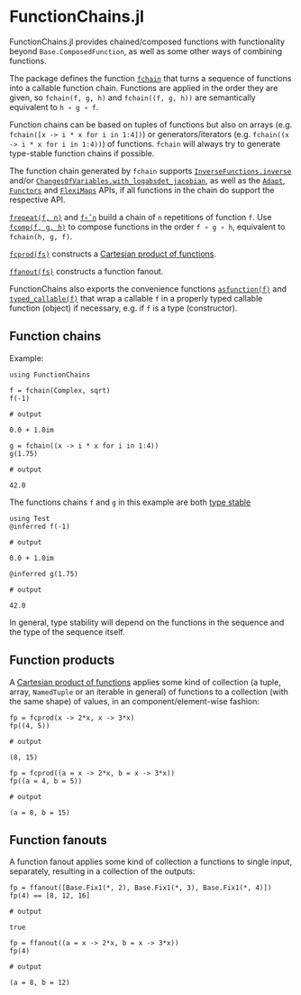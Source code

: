 # FunctionChains.jl

FunctionChains.jl provides chained/composed functions with functionality beyond `Base.ComposedFunction`, as well as some other ways of combining functions.

The package defines the function [`fchain`](@ref) that turns a sequence of functions into a callable function chain. Functions are applied in the order they are given, so `fchain(f, g, h)` and `fchain((f, g, h))` are semantically equivalent to `h ∘ g ∘ f`.

Function chains can be based on tuples of functions but also on arrays (e.g. `fchain([x -> i * x for i in 1:4])`) or generators/iterators (e.g. `fchain((x -> i * x for i in 1:4))`) of functions. `fchain` will always try to generate type-stable function chains if possible.

The function chain generated by `fchain` supports [`InverseFunctions.inverse`](https://github.com/JuliaMath/InverseFunctions.jl) and/or [`ChangesOfVariables.with_logabsdet_jacobian`](https://github.com/JuliaMath/ChangesOfVariables.jl), as well as the [`Adapt`](https://github.com/JuliaGPU/Adapt.jl), [`Functors`](https://github.com/FluxML/Functors.jl) and [`FlexiMaps`](https://gitlab.com/aplavin/FlexiMaps.jl) APIs, if all functions in the chain do support the respective API.

[`frepeat(f, n)`](@ref) and [`f∘̂ n`](@ref) build a chain of `n` repetitions of function `f`. Use [`fcomp(f, g, h)`](@ref) to compose functions in the order `f ∘ g ∘ h`, equivalent to `fchain(h, g, f)`.

[`fcprod(fs)`](@ref) constructs a [Cartesian product of functions](https://en.wikipedia.org/wiki/Cartesian_product#Cartesian_product_of_functions).

[`ffanout(fs)`](@ref) constructs a function fanout.

FunctionChains also exports the convenience functions [`asfunction(f)`](@ref) and [`typed_callable(f)`](@ref) that wrap a callable `f` in a properly typed callable function (object) if necessary, e.g. if `f` is a type (constructor).


## Function chains

Example:

```jldoctest intro_example
using FunctionChains

f = fchain(Complex, sqrt)
f(-1)

# output

0.0 + 1.0im
```

```jldoctest intro_example
g = fchain((x -> i * x for i in 1:4))
g(1.75)

# output

42.0
```

The functions chains `f` and `g` in this example are both [type stable](https://docs.julialang.org/en/v1/manual/performance-tips/#man-code-warntype)

```jldoctest intro_example; output = false
using Test
@inferred f(-1)

# output

0.0 + 1.0im
```


```jldoctest intro_example; output = false
@inferred g(1.75)

# output

42.0
```

In general, type stability will depend on the functions in the sequence and the type of the sequence itself.


## Function products

A [Cartesian product of functions](https://en.wikipedia.org/wiki/Cartesian_product#Cartesian_product_of_functions) applies some kind of collection (a tuple, array, `NamedTuple` or an iterable in general) of functions to a collection (with the same shape) of values, in an component/element-wise fashion:

```jldoctest intro_example
fp = fcprod(x -> 2*x, x -> 3*x)
fp((4, 5))

# output

(8, 15)
```

```jldoctest intro_example
fp = fcprod((a = x -> 2*x, b = x -> 3*x))
fp((a = 4, b = 5))

# output

(a = 8, b = 15)
```


## Function fanouts

A function fanout applies some kind of collection a functions to single input, separately, resulting in a collection of the outputs:

```jldoctest intro_example
fp = ffanout([Base.Fix1(*, 2), Base.Fix1(*, 3), Base.Fix1(*, 4)])
fp(4) == [8, 12, 16]

# output

true
```

```jldoctest intro_example
fp = ffanout((a = x -> 2*x, b = x -> 3*x))
fp(4)

# output

(a = 8, b = 12)
```
